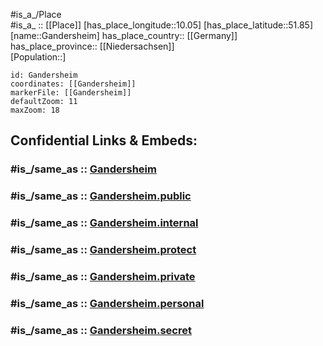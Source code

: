 ﻿---
confidential: public
isDeleted: false
location:
- 51.85
- 10.05
mapmarker: city
mapzoom:
- 7
- 12
SpocWebEntityId: 30356
tags:
- geo/City
type: City
---

#is_a_/Place  
#is_a_ :: [[Place]] 
[has_place_longitude::10.05] 
[has_place_latitude::51.85] 
[name::Gandersheim] 
has_place_country:: [[Germany]]  
has_place_province:: [[Niedersachsen]]  
[Population::] 



```leaflet
id: Gandersheim
coordinates: [[Gandersheim]] 
markerFile: [[Gandersheim]] 
defaultZoom: 11 
maxZoom: 18
```


## Confidential Links & Embeds: 

### #is_/same_as :: [Gandersheim](/_Standards/Earth/Continent/Europe/Europe~Central/Germany/Germany~West/Niedersachsen/counties~Niedersachsen/Northeim/cities~Northeim/Bad_Gandersheim/boroughs~Bad_Gandersheim/Gandersheim.md) 

### #is_/same_as :: [Gandersheim.public](/_public/Earth/Continent/Europe/Europe~Central/Germany/Germany~West/Niedersachsen/counties~Niedersachsen/Northeim/cities~Northeim/Bad_Gandersheim/boroughs~Bad_Gandersheim/Gandersheim.public.md) 

### #is_/same_as :: [Gandersheim.internal](/_internal/Earth/Continent/Europe/Europe~Central/Germany/Germany~West/Niedersachsen/counties~Niedersachsen/Northeim/cities~Northeim/Bad_Gandersheim/boroughs~Bad_Gandersheim/Gandersheim.internal.md) 

### #is_/same_as :: [Gandersheim.protect](/_protect/Earth/Continent/Europe/Europe~Central/Germany/Germany~West/Niedersachsen/counties~Niedersachsen/Northeim/cities~Northeim/Bad_Gandersheim/boroughs~Bad_Gandersheim/Gandersheim.protect.md) 

### #is_/same_as :: [Gandersheim.private](/_private/Earth/Continent/Europe/Europe~Central/Germany/Germany~West/Niedersachsen/counties~Niedersachsen/Northeim/cities~Northeim/Bad_Gandersheim/boroughs~Bad_Gandersheim/Gandersheim.private.md) 

### #is_/same_as :: [Gandersheim.personal](/_personal/Earth/Continent/Europe/Europe~Central/Germany/Germany~West/Niedersachsen/counties~Niedersachsen/Northeim/cities~Northeim/Bad_Gandersheim/boroughs~Bad_Gandersheim/Gandersheim.personal.md) 

### #is_/same_as :: [Gandersheim.secret](/_secret/Earth/Continent/Europe/Europe~Central/Germany/Germany~West/Niedersachsen/counties~Niedersachsen/Northeim/cities~Northeim/Bad_Gandersheim/boroughs~Bad_Gandersheim/Gandersheim.secret.md)

